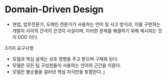 
# Domain-Driven Design 

- 현업, 업무전문가, 도메인 전문가가 사용하는 언어 및 사고 방식과, 이를 구현하는 개발자 사이의 간극이 큰것이 사실이며, 이러한 문제를 해결하기 위해 제시되는 것이 DDD 이다.

3가지 요구사항
- 모델과 핵심 설계는 상호 영향을 주고 받으며 구체화 된다.
- 모델은 모든 팀 구성원들이 사용하는 언어의 근간을 이룬다.
- 모델은 불순물을 걸러낸 핵심 지식만을 포함한다.
j
